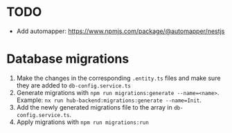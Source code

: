 # TODO
- Add automapper: https://www.npmjs.com/package/@automapper/nestjs

# Database migrations

1. Make the changes in the corresponding `.entity.ts` files and make sure they are added to `db-config.service.ts`
2. Generate migrations with `npm run migrations:generate --name=<name>`.<br />Example: `nx run hub-backend:migrations:generate --name=Init`.
3. Add the newly generated migrations file to the array in `db-config.service.ts`.
4. Apply migrations with `npm run migrations:run`
